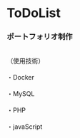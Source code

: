 # ToDoList
### ポートフォリオ制作
<br>（使用技術）</br>
<br>・Docker</br>
<br>・MySQL</br>
<br>・PHP</br>
<br>・javaScript</br>
